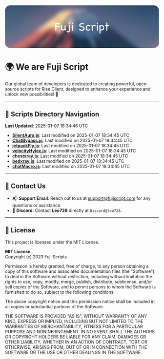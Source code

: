 ![Banner](.github/b.webp)

# 🌍 **We are Fuji Script**

Our global team of developers is dedicated to creating powerful, open-source scripts for Rise Client, designed to enhance your experience and unlock new possibilities! 🌟

---
<!-- SCRIPTS_NAVIGATION_START -->
## 📂 **Scripts Directory Navigation**

**Last Updated**: 2025-01-07 18:34:46 UTC

- **[SilentAura.js](scripts/SilentAura.js)**: Last modified on 2025-01-07 18:34:45 UTC
- **[ChatBypass.js](scripts/ChatBypass.js)**: Last modified on 2025-01-07 18:34:45 UTC
- **[jetpackFly.js](scripts/jetpackFly.js)**: Last modified on 2025-01-07 18:34:45 UTC
- **[velocityHylex.js](scripts/velocityHylex.js)**: Last modified on 2025-01-07 18:34:45 UTC
- **[chestxray.js](scripts/chestxray.js)**: Last modified on 2025-01-07 18:34:45 UTC
- **[bedxray.js](scripts/bedxray.js)**: Last modified on 2025-01-07 18:34:45 UTC
- **[chatMacro.js](scripts/chatMacro.js)**: Last modified on 2025-01-07 18:34:45 UTC

<!-- SCRIPTS_NAVIGATION_END -->

---

## 💬 **Contact Us**  
- 📬 **Support Email**: Reach out to us at [support@fujiscript.com](mailto:support@fujiscript.com) for any questions or assistance.  
- 💬 **Discord**: Contact **Leo728** directly at `Discord@leo728`.

---

## 📜 **License**

This project is licensed under the MIT License.  

**MIT License**  
Copyright (c) 2023 Fuji Scripts  

Permission is hereby granted, free of charge, to any person obtaining a copy of this software and associated documentation files (the "Software"), to deal in the Software without restriction, including without limitation the rights to use, copy, modify, merge, publish, distribute, sublicense, and/or sell copies of the Software, and to permit persons to whom the Software is furnished to do so, subject to the following conditions:  

The above copyright notice and this permission notice shall be included in all copies or substantial portions of the Software.  

THE SOFTWARE IS PROVIDED "AS IS", WITHOUT WARRANTY OF ANY KIND, EXPRESS OR IMPLIED, INCLUDING BUT NOT LIMITED TO THE WARRANTIES OF MERCHANTABILITY, FITNESS FOR A PARTICULAR PURPOSE AND NONINFRINGEMENT. IN NO EVENT SHALL THE AUTHORS OR COPYRIGHT HOLDERS BE LIABLE FOR ANY CLAIM, DAMAGES OR OTHER LIABILITY, WHETHER IN AN ACTION OF CONTRACT, TORT OR OTHERWISE, ARISING FROM, OUT OF OR IN CONNECTION WITH THE SOFTWARE OR THE USE OR OTHER DEALINGS IN THE SOFTWARE.  
